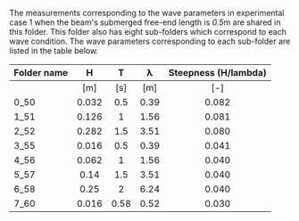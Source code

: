 
The measurements corresponding to the wave parameters in experimental case 1 when the beam's submerged free-end length is *0.5*m are shared in this folder. This folder also has eight sub-folders which correspond to each wave condition. The wave parameters corresponding to each sub-folder are listed in the table below.

| Folder name |   H   |   T  | λ | Steepness (H/lambda) |
|-------------|:-----:|:----:|:------:|:--------------------:|
|             |  [m]  |  [s] |   [m]  |          [-]         |
|     0_50    | 0.032 |  0.5 |  0.39  |         0.082        |
|     1_51    | 0.126 |   1  |  1.56  |         0.081        |
|     2_52    | 0.282 |  1.5 |  3.51  |         0.080        |
|     3_55    | 0.016 |  0.5 |  0.39  |         0.041        |
|     4_56    | 0.062 |   1  |  1.56  |         0.040        |
|     5_57    |  0.14 |  1.5 |  3.51  |         0.040        |
|     6_58    |  0.25 |   2  |  6.24  |         0.040        |
|     7_60    | 0.016 | 0.58 |  0.52  |         0.030        |
